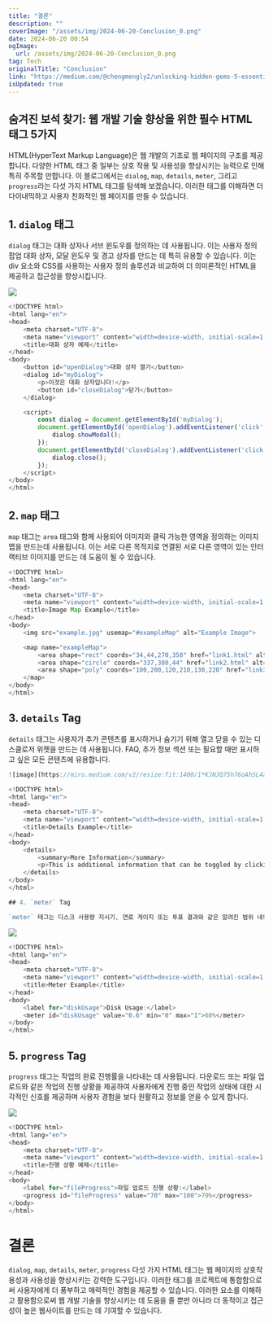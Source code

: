 ```yaml
---
title: "결론"
description: ""
coverImage: "/assets/img/2024-06-20-Conclusion_0.png"
date: 2024-06-20 00:54
ogImage: 
  url: /assets/img/2024-06-20-Conclusion_0.png
tag: Tech
originalTitle: "Conclusion"
link: "https://medium.com/@chengmengly2/unlocking-hidden-gems-5-essential-html-tags-to-enhance-your-web-development-skills-90ce66420679"
isUpdated: true
---
```





## 숨겨진 보석 찾기: 웹 개발 기술 향상을 위한 필수 HTML 태그 5가지

HTML(HyperText Markup Language)은 웹 개발의 기초로 웹 페이지의 구조를 제공합니다. 다양한 HTML 태그 중 일부는 상호 작용 및 사용성을 향상시키는 능력으로 인해 특히 주목할 만합니다. 이 블로그에서는 `dialog`, `map`, `details`, `meter`, 그리고 `progress`라는 다섯 가지 HTML 태그를 탐색해 보겠습니다. 이러한 태그를 이해하면 더 다이내믹하고 사용자 친화적인 웹 페이지를 만들 수 있습니다.

## 1. `dialog` 태그

`dialog` 태그는 대화 상자나 서브 윈도우를 정의하는 데 사용됩니다. 이는 사용자 정의 팝업 대화 상자, 모달 윈도우 및 경고 상자를 만드는 데 특히 유용할 수 있습니다. 이는 div 요소와 CSS를 사용하는 사용자 정의 솔루션과 비교하여 더 의미론적인 HTML을 제공하고 접근성을 향상시킵니다.

<div class="content-ad"></div>

<img src="https://miro.medium.com/v2/resize:fit:1400/1*X4wMS_9WELuOQ66PjKiLtw.gif" />

```js
<!DOCTYPE html>
<html lang="en">
<head>
    <meta charset="UTF-8">
    <meta name="viewport" content="width=device-width, initial-scale=1.0">
    <title>대화 상자 예제</title>
</head>
<body>
    <button id="openDialog">대화 상자 열기</button>
    <dialog id="myDialog">
        <p>이것은 대화 상자입니다!</p>
        <button id="closeDialog">닫기</button>
    </dialog>

    <script>
        const dialog = document.getElementById('myDialog');
        document.getElementById('openDialog').addEventListener('click', () => {
            dialog.showModal();
        });
        document.getElementById('closeDialog').addEventListener('click', () => {
            dialog.close();
        });
    </script>
</body>
</html>
```

## 2. `map` 태그

`map` 태그는 `area` 태그와 함께 사용되어 이미지와 클릭 가능한 영역을 정의하는 이미지 맵을 만드는데 사용됩니다. 이는 서로 다른 목적지로 연결된 서로 다른 영역이 있는 인터랙티브 이미지를 만드는 데 도움이 될 수 있습니다.

<div class="content-ad"></div>

```js
<!DOCTYPE html>
<html lang="en">
<head>
    <meta charset="UTF-8">
    <meta name="viewport" content="width=device-width, initial-scale=1.0">
    <title>Image Map Example</title>
</head>
<body>
    <img src="example.jpg" usemap="#exampleMap" alt="Example Image">

    <map name="exampleMap">
        <area shape="rect" coords="34,44,270,350" href="link1.html" alt="Link 1">
        <area shape="circle" coords="337,300,44" href="link2.html" alt="Link 2">
        <area shape="poly" coords="100,200,120,210,130,220" href="link3.html" alt="Link 3">
    </map>
</body>
</html>
```

## 3. `details` Tag

`details` 태그는 사용자가 추가 콘텐츠를 표시하거나 숨기기 위해 열고 닫을 수 있는 디스클로저 위젯을 만드는 데 사용됩니다. FAQ, 추가 정보 섹션 또는 필요할 때만 표시하고 싶은 모든 콘텐츠에 유용합니다.

<div class="content-ad"></div>

```js
![image](https://miro.medium.com/v2/resize:fit:1400/1*KJNJQ75h76oAhSL4atPIfw.gif)

<!DOCTYPE html>
<html lang="en">
<head>
    <meta charset="UTF-8">
    <meta name="viewport" content="width=device-width, initial-scale=1.0">
    <title>Details Example</title>
</head>
<body>
    <details>
        <summary>More Information</summary>
        <p>This is additional information that can be toggled by clicking "More Information".</p>
    </details>
</body>
</html>

## 4. `meter` Tag

`meter` 태그는 디스크 사용량 지시기, 연료 게이지 또는 투표 결과와 같은 알려진 범위 내의 스칼라 측정값을 나타냅니다. 일정 범위 내의 값을 시각적으로 나타내는 훌륭한 방법으로 데이터의 시각적 매력과 사용성을 향상시킬 수 있습니다.
```

<div class="content-ad"></div>


![](/assets/img/2024-06-20-Conclusion_0.png)

```javascript
<!DOCTYPE html>
<html lang="en">
<head>
    <meta charset="UTF-8">
    <meta name="viewport" content="width=device-width, initial-scale=1.0">
    <title>Meter Example</title>
</head>
<body>
    <label for="diskUsage">Disk Usage:</label>
    <meter id="diskUsage" value="0.6" min="0" max="1">60%</meter>
</body>
</html>
```

## 5. `progress` Tag

`progress` 태그는 작업의 완료 진행률을 나타내는 데 사용됩니다. 다운로드 또는 파일 업로드와 같은 작업의 진행 상황을 제공하여 사용자에게 진행 중인 작업의 상태에 대한 시각적인 신호를 제공하며 사용자 경험을 보다 원활하고 정보를 얻을 수 있게 합니다.


<div class="content-ad"></div>

<img src="/assets/img/2024-06-20-Conclusion_1.png" />

```js
<!DOCTYPE html>
<html lang="en">
<head>
    <meta charset="UTF-8">
    <meta name="viewport" content="width=device-width, initial-scale=1.0">
    <title>진행 상황 예제</title>
</head>
<body>
    <label for="fileProgress">파일 업로드 진행 상황:</label>
    <progress id="fileProgress" value="70" max="100">70%</progress>
</body>
</html>
```

# 결론

`dialog`, `map`, `details`, `meter`, `progress` 다섯 가지 HTML 태그는 웹 페이지의 상호작용성과 사용성을 향상시키는 강력한 도구입니다. 이러한 태그를 프로젝트에 통합함으로써 사용자에게 더 풍부하고 매력적인 경험을 제공할 수 있습니다. 이러한 요소를 이해하고 활용함으로써 웹 개발 기술을 향상시키는 데 도움을 줄 뿐만 아니라 더 동적이고 접근성이 높은 웹사이트를 만드는 데 기여할 수 있습니다.